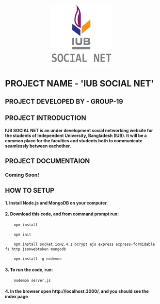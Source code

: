 <p align="center">
<img src="public/css/logo.png" width="200" height="200"/>
</p>

# **PROJECT NAME - 'IUB SOCIAL NET'**

## **PROJECT DEVELOPED BY - GROUP-19**

## **PROJECT INTRODUCTION**
#### **IUB SOCIAL NET** is an under development social networking website for the students of **Independent University, Bangladesh (IUB)**. It will be a common place for the faculties and students both to communicate seamlessly between eachother.

## **PROJECT DOCUMENTAION**
### Coming Soon!

## **HOW TO SETUP**
#### 1. Install Node.js and MongoDB on your computer.

#### 2. Download this code, and from command prompt run:
        npm install

        npm init

        npm install socket.io@2.4.1 bcrypt ejs express express-formidable fs http jsonwebtoken mongodb

        npm install -g nodemon

#### 3. To run the code, run:

        nodemon server.js

#### 4. In the browser open http://localhost:3000/, and you should see the index page